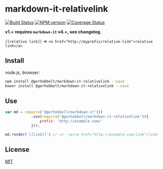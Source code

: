 # markdown-it-relativelink

[![Build Status](https://img.shields.io/travis/GerHobbelt/markdown-it-ins/markdown-it-relativelink.svg?style=flat)](https://travis-ci.org/GerHobbelt/markdown-it-ins)
[![NPM version](https://img.shields.io/npm/v/@gerhobbelt/markdown-it-relativelink.svg?style=flat)](https://www.npmjs.org/package/@gerhobbelt/markdown-it-relativelink)
[![Coverage Status](https://img.shields.io/coveralls/GerHobbelt/markdown-it-ins/markdown-it-relativelink.svg?style=flat)](https://coveralls.io/r/GerHobbelt/markdown-it-ins?branch=markdown-it-relativelink)

__v1.+ requires `markdown-it` v4.+, see changelog.__

`[[relative link]]` => `<a href="http://myprefix/relative-link">relative link</a>`



## Install

node.js, browser:

```bash
npm install @gerhobbelt/markdown-it-relativelink --save
bower install @gerhobbelt/markdown-it-relativelink --save
```

## Use

```js
var md = require('@gerhobbelt/markdown-it')()
            .use(require('@gerhobbelt/markdown-it-relativelink')({
                prefix: 'http://example.com/'
            }));

md.render('[[link]]') // => '<p><a href="http://example.com/link">link</a></p>'
```


## License

[MIT](https://github.com/GerHobbelt/markdown-it-ins/blob/markdown-it-relativelink/LICENSE)

